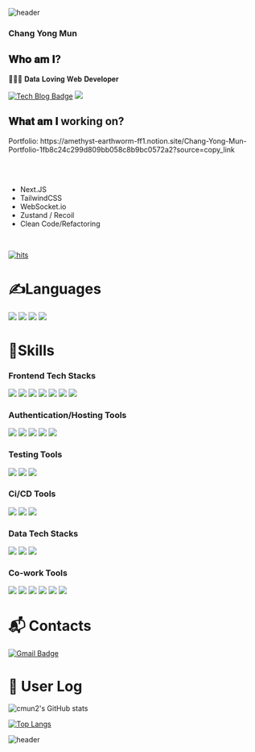 ![header](https://capsule-render.vercel.app/api?type=Waving&color=gradient&height=250&section=header&text=✔CMUN2&fontSize=90&animation=scaleIn)

### Chang Yong Mun

<h2>𝐖𝐡𝐨 𝐚𝐦 𝐈?</h2>
<p>👨🏻‍💻 𝐃𝐚𝐭𝐚 𝐋𝐨𝐯𝐢𝐧𝐠 𝐖𝐞𝐛 𝐃𝐞𝐯𝐞𝐥𝐨𝐩𝐞𝐫</p>

[![Tech Blog Badge](https://img.shields.io/badge/-Tech%20blog-black?style=for-the-badge&logo=github)](https://cmun2.inblog.io/)
<a href="https://changy0ng.tistory.com/" target="_blank"><img src="https://img.shields.io/badge/Tistory-000000?style=for-the-badge&logo=Tistory&logoColor=white"/></a>
</br>

<h2>𝐖𝐡𝐚𝐭 𝐚𝐦 𝐈 working on?</h2>
Portfolio: https://amethyst-earthworm-ff1.notion.site/Chang-Yong-Mun-Portfolio-1fb8c24c299d809bb058c8b9bc0572a2?source=copy_link

</br></br>

* Next.JS
* TailwindCSS
* WebSocket.io
* Zustand / Recoil
* Clean Code/Refactoring


</br>

[![hits](https://myhits.vercel.app/api/hit/https%3A%2F%2Fgithub.com%2Fcmun2?color=blue&label=hits&size=small)](https://myhits.vercel.app)



# ✍Languages
<p>
  <img src="https://img.shields.io/badge/HTML5-E34F26?style=for-the-badge&logo=HTML5&logoColor=white"/>
  <img src="https://img.shields.io/badge/CSS3-1572B6?style=for-the-badge&logo=CSS3&logoColor=white"/>
  <img src="https://img.shields.io/badge/JavaScript-F7DF1E?style=for-the-badge&logo=Javascript&logoColor=black"/>
  <img src="https://img.shields.io/badge/Python-3776AB?style=for-the-badge&logo=Python&logoColor=white"/>
</p>

# 💪Skills
### Frontend Tech Stacks
<p>
  <img src="https://img.shields.io/badge/React-61DAFB?style=for-the-badge&logo=React&logoColor=white"/>
  <img src="https://img.shields.io/badge/Vue-4FC08D?style=for-the-badge&logo=Vue.js&logoColor=white"/>
  <img src="https://img.shields.io/badge/TypeScript-3178C6?style=for-the-badge&logo=TypeScript&logoColor=white"/>
  <img src="https://img.shields.io/badge/SCSS-CC6699?style=for-the-badge&logo=Sass&logoColor=white"/>
  <img src="https://img.shields.io/badge/Nuxt.js-00DC82?style=for-the-badge&logo=Nuxt.js&logoColor=white"/>
  <img src="https://img.shields.io/badge/Vuetify-1867C0?style=for-the-badge&logo=Vuetify&logoColor=white"/>
  <img src="https://img.shields.io/badge/Redux-764ABC?style=for-the-badge&logo=Redux&logoColor=white"/>
</p>

<h3><b>Authentication/Hosting Tools</b></h3>
<p>
  <img src="https://img.shields.io/badge/Amazon S3-569A31?style=for-the-badge&logo=Amazon S3&logoColor=white"/>
  <img src="https://img.shields.io/badge/Amazon EC2-FF9900?style=for-the-badge&logo=Amazon EC2&logoColor=white"/>
  <img src="https://img.shields.io/badge/AWS Lambda-FF9900?style=for-the-badge&logo=AWS Lambda&logoColor=white"/>
  <img src="https://img.shields.io/badge/Firebase-FFCA28?style=for-the-badge&logo=Firebase&logoColor=white"/>
  <img src="https://img.shields.io/badge/Vite-646CFF?style=for-the-badge&logo=Vite&logoColor=white"/>
</p>

<h3><b>Testing Tools</b></h3>
<p>
  <img src="https://img.shields.io/badge/Jest-C21325?style=for-the-badge&logo=Jest&logoColor=white"/>
  <img src="https://img.shields.io/badge/Storybook-FF4785?style=for-the-badge&logo=Storybook&logoColor=white"/>
  <img src="https://img.shields.io/badge/Tableau-E97627?style=for-the-badge&logo=Tableau&logoColor=white"/>
</p>

<h3><b>Ci/CD Tools</b></h3>
<p>
  <img src="https://img.shields.io/badge/Jenkins-D24939?style=for-the-badge&logo=Jenkins&logoColor=white"/>
  <img src="https://img.shields.io/badge/Bitbucket-0052CC?style=for-the-badge&logo=Bitbucket&logoColor=white"/>
  <img src="https://img.shields.io/badge/GitHub Actions-2088FF?style=for-the-badge&logo=GitHub Actions&logoColor=white"/>
</p>

<h3><b>Data Tech Stacks</b></h3>
<p>
  <img src="https://img.shields.io/badge/Anaconda-44A833?style=for-the-badge&logo=Anaconda&logoColor=white"/>
  <img src="https://img.shields.io/badge/TensorFlow-FF6F00?style=for-the-badge&logo=TensorFlow&logoColor=white"/>
  <img src="https://img.shields.io/badge/Keras-D00000?style=for-the-badge&logo=Keras&logoColor=white"/>  
</p>

<h3><b>Co-work Tools</b></h3>
<p>
  <img src="https://img.shields.io/badge/Jira-0052CC?style=for-the-badge&logo=Jira&logoColor=white"/>
  <img src="https://img.shields.io/badge/Confluence-172B4D?style=for-the-badge&logo=Confluence&logoColor=white"/>
  <img src="https://img.shields.io/badge/GitKraKen-179287?style=for-the-badge&logo=GitKraken&logoColor=white"/>
  <img src="https://img.shields.io/badge/GitHub Desktop-181717?style=for-the-badge&logo=GitHub&logoColor=white"/>
  <img src="https://img.shields.io/badge/Figma-F24E1E?style=for-the-badge&logo=Figma&logoColor=white"/>
  <img src="https://img.shields.io/badge/Slack-4A154B?style=for-the-badge&logo=Slack&logoColor=white"/>
</p>

# :mailbox_with_mail: Contacts
[![Gmail Badge](https://img.shields.io/badge/peter12130627@gmail.com-d14836?style=for-the-badge&logo=Gmail&logoColor=white&link=mailto:peter12130627@gmail.com)](mailto:peter12130627@gmail.com)



# 📌 User Log

![cmun2's GitHub stats](https://github-readme-stats.vercel.app/api?username=cmun2&show_icons=true&theme=radical)

[![Top Langs](https://github-readme-stats.vercel.app/api/top-langs/?username=cmun2&layout=compact)](https://github.com/cmun2/github-readme-stats)


![header](https://capsule-render.vercel.app/api?type=Wave&reversal=true&color=87CEEB&height=150&section=footer&text=Thanks&nbsp;&nbsp;for&nbsp;&nbsp;visit&fontSize=30&fontColor=ffffff&animation=fadeIn&fontAlignY=90)


<!--
**cmun2/cmun2** is a ✨ _special_ ✨ repository because its `README.md` (this file) appears on your GitHub profile.

Here are some ideas to get you started:

- 🔭 I’m currently working on ...
- 🌱 I’m currently learning ...
- 👯 I’m looking to collaborate on ...
- 🤔 I’m looking for help with ...
- 💬 Ask me about ...
- 📫 How to reach me: ...
- 😄 Pronouns: ...
- ⚡ Fun fact: ...
-->

